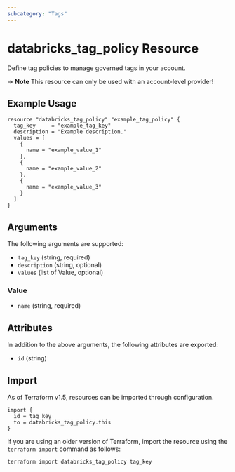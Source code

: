 ```yaml
---
subcategory: "Tags"
---
```

# databricks_tag_policy Resource
Define tag policies to manage governed tags in your account.

-> **Note** This resource can only be used with an account-level provider!

## Example Usage
```hcl
resource "databricks_tag_policy" "example_tag_policy" {
  tag_key     = "example_tag_key"
  description = "Example description."
  values = [
    {
      name = "example_value_1"
    },
    {
      name = "example_value_2"
    },
    {
      name = "example_value_3"
    }
  ]
}
```

## Arguments
The following arguments are supported:
* `tag_key` (string, required)
* `description` (string, optional)
* `values` (list of Value, optional)

### Value
* `name` (string, required)

## Attributes
In addition to the above arguments, the following attributes are exported:
* `id` (string)

## Import
As of Terraform v1.5, resources can be imported through configuration.
```hcl
import {
  id = tag_key
  to = databricks_tag_policy.this
}
```

If you are using an older version of Terraform, import the resource using the `terraform import` command as follows:
```sh
terraform import databricks_tag_policy tag_key
```